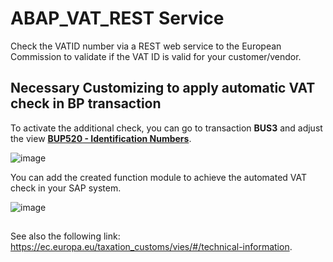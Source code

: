 # ABAP_VAT_REST Service
Check the VATID number via a REST web service to the European Commission to validate if the VAT ID is valid for your customer/vendor.





## Necessary Customizing to apply automatic VAT check in BP transaction

To activate the additional check, you can go to transaction <b>BUS3</b> and adjust the view <b><u>BUP520 - Identification Numbers</u></b>.

![image](https://github.com/user-attachments/assets/08f23200-08f3-41ff-88db-b8469ecf379d)

You can add the created function module to achieve the automated VAT check in your SAP system.

![image](https://github.com/user-attachments/assets/d137ed70-56b7-4c4b-90e2-825d4ca0537d)



##
<p>
See also the following link:
<a href="https://ec.europa.eu/taxation_customs/vies/#/technical-information">https://ec.europa.eu/taxation_customs/vies/#/technical-information</a>.
</p>
